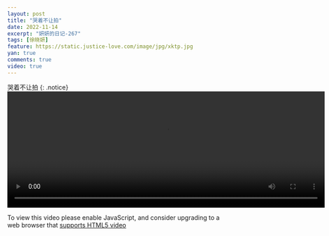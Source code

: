 ```yaml
---
layout: post
title: "哭着不让拍"
date: 2022-11-14
excerpt: "妍妍的日记-267"
tags: [徐晓妍]
feature: https://static.justice-love.com/image/jpg/xktp.jpg
yan: true
comments: true
video: true
---
```

哭着不让拍
{: .notice}
<video id="my-video" class="video-js vjs-16-9 clipboard" controls preload="auto" width="722" height="264" data-setup="{}">
    <source src="{{ site.staticUrl }}/yanyan/video/kunaodeyan.mp4" type='video/mp4'>
    <p class="vjs-no-js">
        To view this video please enable JavaScript, and consider upgrading to a web browser that
        <a href="http://videojs.com/html5-video-support/" target="_blank">supports HTML5 video</a>
    </p>
</video>

